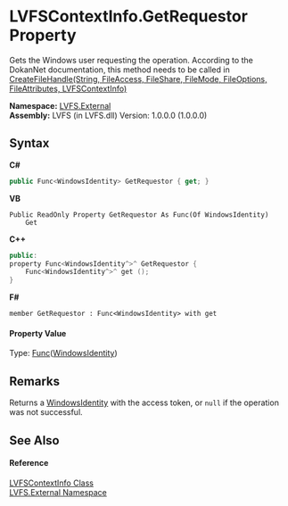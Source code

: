 # LVFSContextInfo.GetRequestor Property 
 

Gets the Windows user requesting the operation. According to the DokanNet documentation, this method needs to be called in <a href="6b81cead-f2a8-7273-946c-f4c1e0bfe9bf">CreateFileHandle(String, FileAccess, FileShare, FileMode, FileOptions, FileAttributes, LVFSContextInfo)</a>

**Namespace:**&nbsp;<a href="ce38c3d6-f720-9c09-02a8-24d191d963ed">LVFS.External</a><br />**Assembly:**&nbsp;LVFS (in LVFS.dll) Version: 1.0.0.0 (1.0.0.0)

## Syntax

**C#**<br />
``` C#
public Func<WindowsIdentity> GetRequestor { get; }
```

**VB**<br />
``` VB
Public ReadOnly Property GetRequestor As Func(Of WindowsIdentity)
	Get
```

**C++**<br />
``` C++
public:
property Func<WindowsIdentity^>^ GetRequestor {
	Func<WindowsIdentity^>^ get ();
}
```

**F#**<br />
``` F#
member GetRequestor : Func<WindowsIdentity> with get

```


#### Property Value
Type: <a href="http://msdn2.microsoft.com/en-us/library/bb534960" target="_blank">Func</a>(<a href="http://msdn2.microsoft.com/en-us/library/e599ywa6" target="_blank">WindowsIdentity</a>)

## Remarks
Returns a <a href="http://msdn2.microsoft.com/en-us/library/e599ywa6" target="_blank">WindowsIdentity</a> with the access token, or `null` if the operation was not successful.

## See Also


#### Reference
<a href="09c74a4d-3965-0d4b-f9f9-f9b54f7d56d9">LVFSContextInfo Class</a><br /><a href="ce38c3d6-f720-9c09-02a8-24d191d963ed">LVFS.External Namespace</a><br />